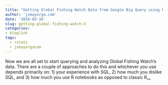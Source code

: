 ```yaml
---
title: "Getting Global Fishing Watch Data from Google Big Query using R"
author: 'jsmayorga.com'
date: '2018-03-16'
slug: getting-global-fishing-watch-d
categories:
- bloglink
tags:
  - rstats
  - jsmayorgacom
---
```


Now we are all set to start querying and analyzing Global Fishing Watch’s data. There are a couple of approaches to do this and whichever you use depends primarily on: 1) your experience with SQL, 2) how much you dislike SQL, and 3) how much you use R notebooks as opposed to classic R[... <i class="fas fa-external-link-alt"></i>](http://jsmayorga.com/post/getting-global-fishing-watch-from-google-bigquery-using-r/)

